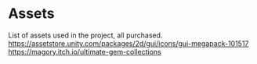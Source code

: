 # Assets

List of assets used in the project, all purchased.  
https://assetstore.unity.com/packages/2d/gui/icons/gui-megapack-101517  
https://magory.itch.io/ultimate-gem-collections
